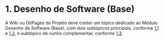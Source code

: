 # 1. Desenho de Software (Base)

A Wiki ou GitPages do Projeto deve conter um tópico dedicado ao Módulo Desenho de Software (Base), com dois subtópicos principais, conforme [1.1](/Base/1.1.AbordagemNaoEspecifica) e [1.2](/Base/1.2.ProcessosMetodologiasAbordagens/), e subtópico de cunho complementar, conforme [1.3](/Base/1.3.ParticipacoesBase).
